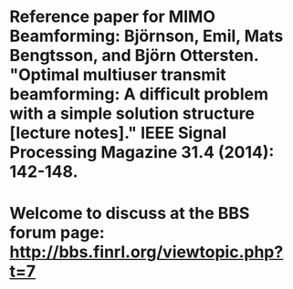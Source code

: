 # Reference paper for MIMO Beamforming: Björnson, Emil, Mats Bengtsson, and Björn Ottersten. "Optimal multiuser transmit beamforming: A difficult problem with a simple solution structure [lecture notes]." IEEE Signal Processing Magazine 31.4 (2014): 142-148.

# Welcome to discuss at the BBS forum page: http://bbs.finrl.org/viewtopic.php?t=7
